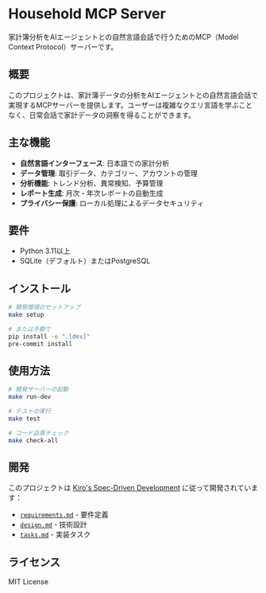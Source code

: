 # Household MCP Server

家計簿分析をAIエージェントとの自然言語会話で行うためのMCP（Model Context Protocol）サーバーです。

## 概要

このプロジェクトは、家計簿データの分析をAIエージェントとの自然言語会話で実現するMCPサーバーを提供します。ユーザーは複雑なクエリ言語を学ぶことなく、日常会話で家計データの洞察を得ることができます。

## 主な機能

- **自然言語インターフェース**: 日本語での家計分析
- **データ管理**: 取引データ、カテゴリー、アカウントの管理
- **分析機能**: トレンド分析、異常検知、予算管理
- **レポート生成**: 月次・年次レポートの自動生成
- **プライバシー保護**: ローカル処理によるデータセキュリティ

## 要件

- Python 3.11以上
- SQLite（デフォルト）またはPostgreSQL

## インストール

```bash
# 開発環境のセットアップ
make setup

# または手動で
pip install -e ".[dev]"
pre-commit install
```

## 使用方法

```bash
# 開発サーバーの起動
make run-dev

# テストの実行
make test

# コード品質チェック
make check-all
```

## 開発

このプロジェクトは [Kiro's Spec-Driven Development](https://github.com/kiro-dev) に従って開発されています：

- [`requirements.md`](requirements.md) - 要件定義
- [`design.md`](design.md) - 技術設計
- [`tasks.md`](tasks.md) - 実装タスク

## ライセンス

MIT License
